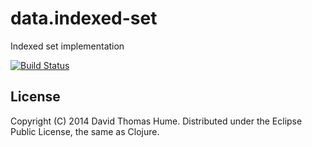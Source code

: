 # data.indexed-set

Indexed set implementation

[![Build Status](https://travis-ci.org/dthume/data.indexed-set.svg?branch=master)](https://travis-ci.org/dthume/data.indexed-set)

## License

Copyright (C) 2014 David Thomas Hume.
Distributed under the Eclipse Public License, the same as Clojure.
